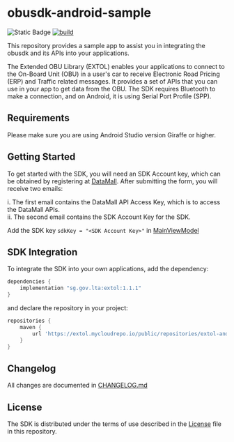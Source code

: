 # obusdk-android-sample

![Static Badge](https://img.shields.io/badge/release-v1.1.1-blue)
[![build](https://github.com/extolta/obusdk-android-sample/actions/workflows/build.yml/badge.svg)](https://github.com/extolta/obusdk-android-sample/actions/workflows/build.yml)

This repository provides a sample app to assist you in integrating the obusdk and its APIs into your
applications.

The Extended OBU Library (EXTOL) enables your applications to connect to the On-Board Unit (OBU) in
a user's car to receive Electronic Road Pricing (ERP) and Traffic related messages. It provides a
set of APIs that you can use in your app to get data from the OBU. The SDK requires Bluetooth to
make a connection, and on Android, it is using Serial Port Profile (SPP).

## Requirements

Please make sure you are using Android Studio version Giraffe or higher.

## Getting Started

To get started with the SDK, you will need an SDK Account key, which can be obtained by registering
at [DataMall](https://datamall.lta.gov.sg/content/datamall/en/request-for-api.html). After
submitting the form, you will receive two emails:

i. The first email contains the DataMall API Access Key, which is to access the DataMall APIs.<br/>
ii. The second email contains the SDK Account Key for the SDK.

Add the SDK key `sdkKey = "<SDK Account Key>"`
in [MainViewModel](app/src/main/java/com/example/obusdk/sampleapp/MainViewModel.kt)

## SDK Integration

To integrate the SDK into your own applications, add the dependency:

```groovy
dependencies {
    implementation "sg.gov.lta:extol:1.1.1"
}
```

and declare the repository in your project:

```groovy
repositories {
    maven {
        url 'https://extol.mycloudrepo.io/public/repositories/extol-android'
    }
}
```

## Changelog

All changes are documented in [CHANGELOG.md](CHANGELOG.md)

## License

The SDK is distributed under the terms of use described in the [License](LICENSE) file in this
repository.
